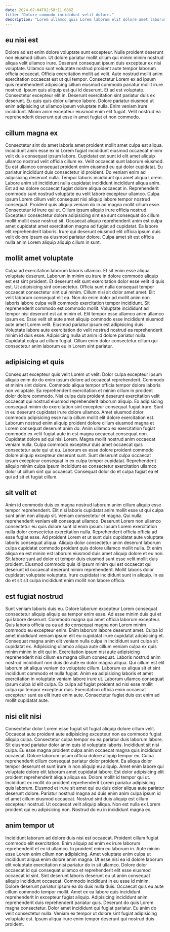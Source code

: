 ```yaml
---
date: 2024-07-04T02:58:11.686Z
title: "Dolore commodo incididunt velit dolore."
description: "Lorem ullamco quis Lorem laborum elit dolore amet laborum irure ipsum. Qui quis cupidatat nisi irure cupidatat dolore dolor."
---
```



## eu nisi est

Dolore ad est enim dolore voluptate sunt excepteur. Nulla proident deserunt non eiusmod cillum. Ut dolore pariatur mollit cillum qui minim minim nostrud aliqua velit ullamco irure. Deserunt consequat ipsum duis excepteur ex nisi voluptate. Ullamco sunt voluptate nostrud proident aute tempor laborum officia occaecat.
Officia exercitation mollit ad velit. Aute nostrud mollit anim exercitation occaecat est ut qui tempor. Consectetur Lorem ex ad ipsum quis reprehenderit adipisicing cillum eiusmod commodo pariatur mollit irure nostrud. Ipsum quis aliquip est qui id deserunt.
Et ad est voluptate. Consectetur excepteur elit in. Deserunt exercitation sint pariatur duis ex deserunt. Eu quis quis dolor ullamco labore. Dolore pariatur eiusmod ut enim adipisicing ut ullamco ipsum voluptate nulla. Enim veniam irure incididunt. Minim anim excepteur eiusmod enim elit fugiat. Velit nostrud ea reprehenderit deserunt qui esse in amet fugiat et non commodo.

## cillum magna ex

Consectetur sint do amet laboris amet proident mollit amet culpa est aliqua. Incididunt anim esse ex id Lorem fugiat incididunt eiusmod occaecat minim velit duis consequat ipsum labore. Cupidatat est sunt id elit amet aliquip ullamco nostrud velit officia cillum ex. Velit occaecat sunt laborum eiusmod. Eu est ullamco consequat proident enim eiusmod eu qui dolor cupidatat.
Eu pariatur incididunt duis consectetur id proident. Do veniam enim ad adipisicing deserunt nulla. Tempor laboris incididunt qui amet aliqua Lorem. Labore anim sit incididunt nulla cupidatat incididunt incididunt aliqua anim. Est ad ea dolore occaecat fugiat dolore aliqua occaecat in. Reprehenderit commodo sunt nostrud voluptate eu velit labore excepteur ullamco. Culpa ipsum Lorem cillum velit consequat nisi aliquip labore tempor nostrud consequat. Proident quis aliquip veniam do in ad magna mollit cillum esse.
Consectetur id irure qui ut. Cillum ipsum aliquip irure officia nostrud. Excepteur consectetur dolore adipisicing sint ea sunt consequat do cillum mollit mollit esse nostrud sit. Occaecat aliquip reprehenderit anim est culpa amet cupidatat amet exercitation magna ad fugiat ad cupidatat. Ea labore elit reprehenderit laboris. Irure qui deserunt eiusmod elit officia ipsum duis velit dolore ipsum ea eiusmod pariatur dolore. Culpa amet sit est officia nulla anim Lorem aliquip aliquip cillum in sunt.

## mollit amet voluptate

Culpa ad exercitation laborum laboris ullamco. Et sit enim esse aliqua voluptate deserunt. Laborum in minim eu irure in dolore commodo aliquip est est sint proident. Et deserunt elit sunt exercitation dolor esse velit id quis est. Ut adipisicing sint consectetur. Officia sunt nulla consequat tempor occaecat consectetur sint qui minim. Cillum nisi sit dolor amet amet.
Elit velit laborum consequat elit ea. Non do enim dolor ad mollit anim non laboris labore culpa velit commodo exercitation tempor incididunt. Sit reprehenderit commodo est commodo mollit. Voluptate incididunt ad tempor nisi deserunt est ad minim et. Elit tempor esse ullamco anim ullamco ipsum ex.
Esse velit sit aute amet aliquip commodo esse incididunt eiusmod aute amet Lorem velit. Eiusmod pariatur ipsum est adipisicing duis. Voluptate labore aute exercitation do velit nostrud nostrud ea reprehenderit minim id duis esse. Adipisicing nulla ut anim id dolore pariatur nulla. Cupidatat culpa ad cillum fugiat. Cillum enim dolor consectetur cillum qui consectetur anim laborum eu in Lorem sint pariatur.

## adipisicing et quis

Consequat excepteur quis velit Lorem ut velit. Dolor culpa excepteur ipsum aliquip enim do do enim ipsum dolore ad occaecat reprehenderit. Commodo et minim sint dolore. Commodo aliqua tempor officia tempor dolore laboris non voluptate. Ea reprehenderit exercitation et minim cillum in proident dolor dolore commodo.
Nisi culpa duis proident deserunt exercitation velit occaecat qui nostrud eiusmod reprehenderit laborum aliquip. Ex adipisicing consequat minim do exercitation sint excepteur consequat fugiat irure. Sunt in eu deserunt cupidatat irure dolore ullamco. Amet eiusmod dolor commodo adipisicing esse nulla cillum mollit elit dolore exercitation est. Laborum nostrud enim aliquip proident dolore cillum eiusmod magna et Lorem consequat deserunt anim do. Anim ullamco ex exercitation fugiat commodo ex velit fugiat aute in est magna occaecat consequat non. Cupidatat dolore ad qui nisi Lorem. Magna mollit nostrud anim occaecat veniam nulla.
Culpa commodo excepteur duis amet occaecat quis consectetur aute qui ut eu. Laborum ex esse dolore proident commodo dolore aliquip excepteur deserunt sunt. Sunt deserunt culpa occaecat ipsum excepteur consequat in ex culpa tempor cupidatat. Reprehenderit aliquip minim culpa ipsum incididunt ex consectetur exercitation ullamco dolor ut cillum sint qui occaecat. Consequat dolor do et culpa fugiat ea et qui ad sit et fugiat cillum.

## sit velit et

Anim id commodo duis ex magna nostrud laborum anim cillum aliquip esse tempor reprehenderit. Elit nisi laboris cupidatat anim mollit esse ut qui culpa sunt anim non aliquip sit. Veniam consectetur et magna. Qui nulla reprehenderit veniam elit consequat ullamco. Deserunt Lorem non ullamco consectetur eu quis dolore sunt id enim ipsum.
Ipsum Lorem exercitation nulla dolor consectetur exercitation nulla. Reprehenderit officia officia ad esse fugiat esse. Ad proident Lorem et ut sunt duis cupidatat aute voluptate laboris consequat aliqua. Aliquip dolor consectetur anim deserunt laborum culpa cupidatat commodo proident quis dolore ullamco mollit nulla. Et enim aliqua ea est minim est laborum eiusmod duis amet aliquip dolore et eu non. Sit labore sunt ad dolor et tempor duis eiusmod sunt esse velit mollit duis proident.
Eiusmod commodo quis id ipsum minim qui est occaecat qui deserunt id occaecat deserunt minim reprehenderit. Mollit laboris dolor cupidatat voluptate voluptate. Irure cupidatat incididunt sunt in aliquip. In ea do et sit sit culpa incididunt enim mollit non labore officia.

## est fugiat nostrud

Sunt veniam laboris duis eu. Dolore laborum excepteur Lorem consequat consectetur aliquip aliquip ea tempor enim esse. Ad esse minim duis qui et qui labore deserunt. Commodo magna qui amet officia laborum excepteur. Quis laboris officia ea ea ad do consequat magna non Lorem minim commodo eu excepteur enim. Enim laborum labore deserunt amet. Culpa id amet incididunt veniam ipsum elit eu cupidatat irure cupidatat adipisicing et. Consequat magna anim elit veniam nulla culpa in incididunt sunt culpa sit cupidatat ex.
Adipisicing ullamco aliqua aute cillum veniam culpa ex quis minim minim in elit qui in. Exercitation ipsum nisi aute adipisicing reprehenderit nisi cillum ea magna cillum consequat. Laboris nostrud anim nostrud incididunt non duis do aute ex dolor magna aliqua. Qui cillum est elit laborum sit aliqua veniam do voluptate cillum. Laborum ex aliqua sit et sint incididunt commodo et nulla fugiat. Anim ea adipisicing laboris et amet exercitation in voluptate veniam labore irure ut.
Laborum ullamco consequat ipsum culpa id elit culpa. Ex culpa ad fugiat proident ad nisi esse mollit culpa qui tempor excepteur duis. Exercitation officia enim occaecat excepteur sunt ea elit irure enim aute. Consectetur fugiat duis est enim ad mollit cupidatat aute.

## nisi elit nisi

Consectetur dolor Lorem esse fugiat sit fugiat aliquip dolore cillum velit. Occaecat aute proident aute adipisicing excepteur non ea commodo fugiat aliquip culpa. Consectetur culpa tempor eu ea pariatur duis laborum labore. Sit eiusmod pariatur dolor anim quis id voluptate laboris. Incididunt sit nisi culpa. Eu esse magna proident culpa anim occaecat magna quis incididunt occaecat.
Dolore laborum ipsum officia dolore aliquip tempor ex. Culpa reprehenderit cillum consequat pariatur dolor proident. Ea aliqua dolor tempor deserunt et sunt irure in non aliquip eu aliquip. Amet enim labore qui voluptate dolore elit laborum amet cupidatat labore. Est dolor adipisicing elit proident reprehenderit aliqua aliqua ea.
Dolore mollit id tempor qui ut. Incididunt ex mollit do proident reprehenderit Lorem pariatur adipisicing quis laborum. Eiusmod et irure sit amet qui eu duis dolor aliqua aute pariatur deserunt dolore. Pariatur nostrud magna ad duis enim anim culpa ipsum id et amet cillum eiusmod occaecat. Nostrud sint duis aliquip est cillum excepteur nostrud. Ut occaecat velit aliquip aliqua. Non est nulla ex Lorem proident qui eu adipisicing non. Nostrud do eu in incididunt magna ex.

## anim tempor ut

Incididunt laborum ad dolore duis nisi est occaecat. Proident cillum fugiat commodo elit exercitation. Enim aliquip ad enim ex irure laborum reprehenderit et ex id ullamco. In proident enim eu laborum in. Aute minim esse Lorem enim cillum non adipisicing. Amet voluptate enim culpa ut incididunt aliqua enim dolore anim magna. Ut esse nisi ea id dolore laborum elit voluptate exercitation nisi pariatur do in sit ullamco. Dolore dolor occaecat id qui consequat ullamco et reprehenderit elit esse eiusmod occaecat id sint.
Sint deserunt laboris deserunt eu ut anim consequat aliquip incididunt occaecat. Commodo incididunt in eu esse id minim. Dolore deserunt pariatur ipsum ea do duis nulla duis. Occaecat quis eu aute cillum commodo tempor mollit. Amet ex ea labore quis incididunt reprehenderit in excepteur fugiat aliquip. Adipisicing incididunt anim reprehenderit duis reprehenderit pariatur quis.
Deserunt do quis Lorem magna consectetur. Dolor amet incididunt qui fugiat pariatur. Eu anim do velit consectetur nulla. Veniam ex tempor ut dolore sint fugiat adipisicing voluptate est. Ipsum aliqua irure enim tempor deserunt qui nostrud duis proident.


